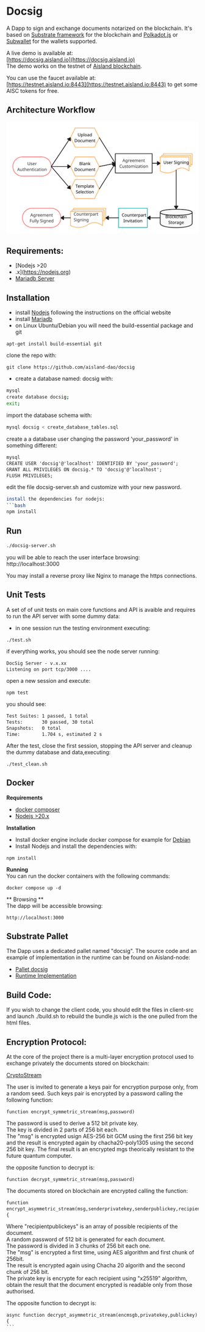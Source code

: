 # Docsig 
A Dapp to sign and exchange documents notarized on the blockchain.
It's based on [Substrate framework](https:/substrate.dev) for the blockchain and
[Polkadot.js](https://polkadot.js.org/extension/) or [Subwallet](https://www.subwallet.app/) for the wallets supported.  

  
A live demo is available at:  
[https://docsig.aisland.io](https://docsig.aisland.io)  
The demo works on the testnet of [Aisland blockchain](https://aisland.io).  
  
You can use the faucet available at:  
[https://testnet.aisland.io:8443](https://testnet.aisland.io:8443) to get some AISC tokens for free.  
## Architecture Workflow
![Architecture Workflow](img-docs/docusign-workflow.png)

## Requirements:
- [Nodejs >20
- .x](https://nodejs.org)  
- [Mariadb Server](https://mariadb.org)

## Installation

- install [Nodejs](https://nodejs.org) following the instructions on the official website  
- install [Mariadb](https://mariadb.com)
- on Linux Ubuntu/Debian you will need the build-essential package and git
```
apt-get install build-essential git
```
clone the repo with:  
```
git clone https://github.com/aisland-dao/docsig
```
- create a database named: docsig with:  
```bash
mysql
create database docsig;
exit;
```
import the database schema with:  
```bash
mysql docsig < create_database_tables.sql
```
create a a database user changing the password 'your_password' in something different:  
```
mysql
CREATE USER 'docsig'@'localhost' IDENTIFIED BY 'your_password';
GRANT ALL PRIVILEGES ON docsig.* TO 'docsig'@'localhost';
FLUSH PRIVILEGES;
```
edit the file docsig-server.sh and customize with your new password.  

```bash
install the dependencies for nodejs:  
```bash
npm install
```

## Run
```bash
./docsig-server.sh
```
you will be able to reach the user interface browsing:  
http://localhost:3000  

You may install a reverse proxy like Nginx to manage the https connections.  


## Unit Tests
A set of of unit tests on main core functions and API is avaible and requires to run the API server with some dummy data:
- in one session run the testing environment executing:  
```
./test.sh
```
if everything works, you should see the node server running:  
```
DocSig Server - v.x.xx
Listening on port tcp/3000 ....
```
open a new session and execute:  
```
npm test
```
you should see:  
```
Test Suites: 1 passed, 1 total
Tests:       30 passed, 30 total
Snapshots:   0 total
Time:        1.704 s, estimated 2 s
```
After the test, close the first session, stopping the API server and  cleanup the dummy database and data,executing:  
```
./test_clean.sh
```

## Docker

**Requirements**
-  [docker composer](https://www.docker.com)  
- [Nodejs >20.x](https://nodejs.org)

**Installation**  
- Install docker engine include docker compose for example for [Debian](https://docs.docker.com/engine/install/debian/)
- Install Nodejs
and install the dependencies with:  
```
npm install
```
**Running**  
You can run the docker containers with the following commands:
```
docker compose up -d
```
** Browsing **  
The dapp will be accessible browsing:  
```
http://localhost:3000
```

## Substrate Pallet
The Dapp uses a dedicated pallet named "docsig". The source code and an example of implementation in the runtime can be found on Aisland-node:  
- [Pallet docsig](https://github.com/aisland-dao/aisland-node/tree/main/pallets/docsig)  
- [Runtime Implementation](https://github.com/aisland-dao/aisland-node/blob/66433f01b1ec232ca013a7d2cb8d8ca1eaebe007/runtime/src/lib.rs#L283)  

## Build Code:
If you wish to change the client code, you should edit the files in client-src and launch ./build.sh to rebuild the bundle.js wich is the one pulled from the html files.


## Encryption Protocol:

At the core of the project there is a multi-layer encryption protocol used to exchange privately the documents stored on blockchain:

[CryptoStream](https://github.com/aisland-dao/docsig/blob/main/modules/cryptostream.js)  

The user is invited to generate a keys pair for encryption purpose only, from a random seed.
Such keys pair is encrypted by a password calling the following function:  
```
function encrypt_symmetric_stream(msg,password)
```
The password is used to derive a 512 bit private key.  
The key is divided in 2 parts of 256 bit each.  
The "msg" is encrypted usign AES-256 bit GCM using the first 256 bit key and the result is encrypted again by chacha20-poly1305 using the second 256 bit key.
The final result is an encrypted mgs theorically resistant to the future quantum computer.  

the opposite function to decrypt is:  
```
function decrypt_symmetric_stream(msg,password)
```

The documents stored on blockchain are encrypted calling the function:  
```
function encrypt_asymmetric_stream(msg,senderprivatekey,senderpublickey,recipientpublickeys){
```
Where "recipientpublickeys" is an array of possible recipients of the document.  
A random password of 512 bit is generated for each document.  
The password is divided in 3 chunks of 256 bit each one.  
The "msg" is encrypted a first time, using AES algorithm and first chunk of 256bit.  
The result is encrypted again using Chacha 20 algorith and the second chunk of 256 bit.  
The private key is encrypte for each recipient using "x25519" algorithm, obtain the result that the  document encrypted is readable only from those authorised.

The opposite function to decrypt is:  
``````
async function decrypt_asymmetric_stream(encmsgb,privatekey,publickey){
```
